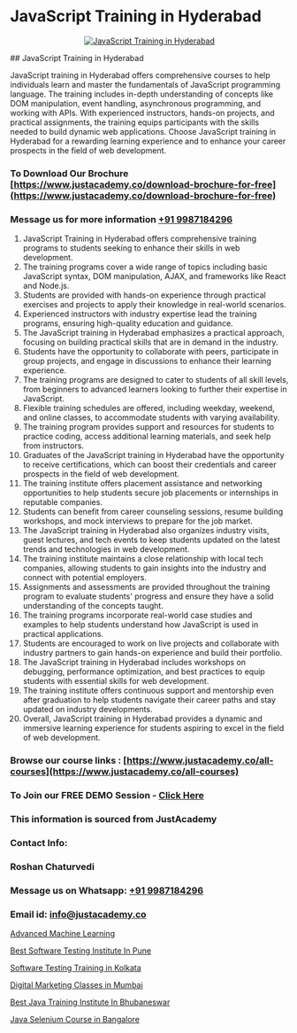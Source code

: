 # JavaScript Training in Hyderabad

<p align="center">
  <a href="https://justacademy.co/course-detail/javascript-training">
    <img src="https://justacademy.co/storage2/course_image/1676636853_course_image.webp" alt="JavaScript Training in Hyderabad">
  </a>
</p>
## JavaScript Training in Hyderabad

JavaScript training in Hyderabad offers comprehensive courses to help individuals learn and master the fundamentals of JavaScript programming language. The training includes in-depth understanding of concepts like DOM manipulation, event handling, asynchronous programming, and working with APIs. With experienced instructors, hands-on projects, and practical assignments, the training equips participants with the skills needed to build dynamic web applications. Choose JavaScript training in Hyderabad for a rewarding learning experience and to enhance your career prospects in the field of web development.
### To Download Our Brochure [https://www.justacademy.co/download-brochure-for-free](https://www.justacademy.co/download-brochure-for-free)
### Message us for more information [+91 9987184296](https://api.whatsapp.com/send?phone=919987184296)
1) JavaScript Training in Hyderabad offers comprehensive training programs to students seeking to enhance their skills in web development.
2) The training programs cover a wide range of topics including basic JavaScript syntax, DOM manipulation, AJAX, and frameworks like React and Node.js.
3) Students are provided with hands-on experience through practical exercises and projects to apply their knowledge in real-world scenarios.
4) Experienced instructors with industry expertise lead the training programs, ensuring high-quality education and guidance.
5) The JavaScript training in Hyderabad emphasizes a practical approach, focusing on building practical skills that are in demand in the industry.
6) Students have the opportunity to collaborate with peers, participate in group projects, and engage in discussions to enhance their learning experience.
7) The training programs are designed to cater to students of all skill levels, from beginners to advanced learners looking to further their expertise in JavaScript.
8) Flexible training schedules are offered, including weekday, weekend, and online classes, to accommodate students with varying availability.
9) The training program provides support and resources for students to practice coding, access additional learning materials, and seek help from instructors.
10) Graduates of the JavaScript training in Hyderabad have the opportunity to receive certifications, which can boost their credentials and career prospects in the field of web development.
11) The training institute offers placement assistance and networking opportunities to help students secure job placements or internships in reputable companies.
12) Students can benefit from career counseling sessions, resume building workshops, and mock interviews to prepare for the job market.
13) The JavaScript training in Hyderabad also organizes industry visits, guest lectures, and tech events to keep students updated on the latest trends and technologies in web development.
14) The training institute maintains a close relationship with local tech companies, allowing students to gain insights into the industry and connect with potential employers.
15) Assignments and assessments are provided throughout the training program to evaluate students' progress and ensure they have a solid understanding of the concepts taught.
16) The training programs incorporate real-world case studies and examples to help students understand how JavaScript is used in practical applications.
17) Students are encouraged to work on live projects and collaborate with industry partners to gain hands-on experience and build their portfolio.
18) The JavaScript training in Hyderabad includes workshops on debugging, performance optimization, and best practices to equip students with essential skills for web development.
19) The training institute offers continuous support and mentorship even after graduation to help students navigate their career paths and stay updated on industry developments.
20) Overall, JavaScript training in Hyderabad provides a dynamic and immersive learning experience for students aspiring to excel in the field of web development.

### Browse our course links : [https://www.justacademy.co/all-courses](https://www.justacademy.co/all-courses) 
### To Join our FREE DEMO Session - [Click Here](https://www.justacademy.co/register-for-course-demo)


### This information is sourced from JustAcademy
### Contact Info:
### Roshan Chaturvedi
### Message us on Whatsapp: [+91 9987184296](https://api.whatsapp.com/send?phone=919987184296)
### Email id: [info@justacademy.co](mailto:info@justacademy.co)
                
[Advanced Machine Learning](https://www.linkedin.com/pulse/advanced-machine-learning-justacademy-bristol-iqjie?trackingId=%2B4dfWBUPE3rfX6XXiDj6%2Bw%3D%3D&lipi=urn%3Ali%3Apage%3Ad_flagship3_company_admin%3BuQw2P2SXTeivwplSXi08Jg%3D%3D)

[Best Software Testing Institute In Pune](https://www.linkedin.com/pulse/best-software-testing-institute-pune-justacademy-delhi-p6zpc/)

[Software Testing Training in Kolkata](https://medium.com/@shivamja27/software-testing-training-in-kolkata-98b6269e6860)

[Digital Marketing Classes in Mumbai](https://medium.com/@justacademytraining/digital-marketing-classes-in-mumbai-7f49afe78f74)

[Best Java Training Institute In Bhubaneswar](https://justacademyin.github.io/justacademy/best-java-training-institute-in-bhubaneswar)

[Java Selenium Course in Bangalore](https://justacademyin.github.io/justacademy/java-selenium-course-in-bangalore)

